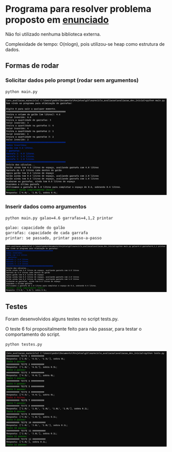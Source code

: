 # Programa para resolver problema proposto em [enunciado](enunciado.md)

Não foi utilizado nenhuma biblioteca externa.

Complexidade de tempo: O(nlogn), pois utilizou-se heap como estrutura de dados.

## Formas de rodar
### Solicitar dados pelo prompt (rodar sem argumentos)
```
python main.py 
```
![sem_argumentos](screenshots/main_sem_argumentos.png)

### Inserir dados como argumentos
```
python main.py galao=4.6 garrafas=4,1,2 printar
```
```
galao: capacidade do galão
garrafas: capacidade de cada garrafa
printar: se passado, printar passo-a-passo
```
![com_argumentos](screenshots/main_com_argumentos.png)

## Testes
Foram desenvolvidos alguns testes no script tests.py.

O teste 6 foi propositalmente feito para não passar, para testar o comportamento do script.

```
python testes.py 
```
![testes](screenshots/testes.png)


